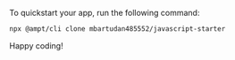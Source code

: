 To quickstart your app, run the following command: 

```bash
npx @ampt/cli clone mbartudan485552/javascript-starter
```

Happy coding!